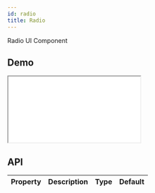 ```yaml
---
id: radio
title: Radio
---
```


Radio UI Component

## Demo

<iframe src="/storybook-static/iframe.html?id=components-radio--default"></iframe>

## API

| Property | Description | Type | Default |
| --- | --- | --- | --- |
